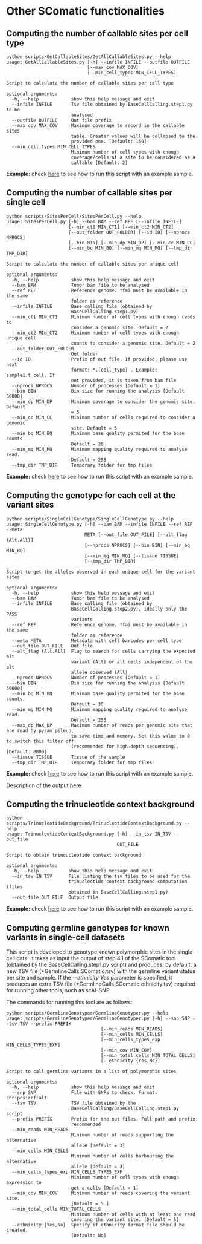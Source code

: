 # Other SComatic functionalities

## Computing the number of callable sites per cell type

```
python scripts/GetCallableSites/GetAllCallableSites.py --help
usage: GetAllCallableSites.py [-h] --infile INFILE --outfile OUTFILE
                              [--max_cov MAX_COV]
                              [--min_cell_types MIN_CELL_TYPES]

Script to calculate the number of callable sites per cell type

optional arguments:
  -h, --help            show this help message and exit
  --infile INFILE       Tsv file obtained by BaseCellCalling.step1.py to be
                        analysed
  --outfile OUTFILE     Out file prefix
  --max_cov MAX_COV     Maximum coverage to record in the callable sites
                        table. Greater values will be collapsed to the
                        provided one. [Default: 150]
  --min_cell_types MIN_CELL_TYPES
                        Minimum number of cell types with enough
                        coverage/cells at a site to be considered as a
                        callable [Default: 2]
```

**Example:** check [here](/docs/SComaticExample.md) to see how to run this script with an example sample.  

## Computing the number of callable sites per single cell

```
python scripts/SitesPerCell/SitesPerCell.py --help
usage: SitesPerCell.py [-h] --bam BAM --ref REF [--infile INFILE]
                       [--min_ct1 MIN_CT1] [--min_ct2 MIN_CT2]
                       [--out_folder OUT_FOLDER] [--id ID] [--nprocs NPROCS]
                       [--bin BIN] [--min_dp MIN_DP] [--min_cc MIN_CC]
                       [--min_bq MIN_BQ] [--min_mq MIN_MQ] [--tmp_dir TMP_DIR]

Script to calculate the number of callable sites per unique cell

optional arguments:
  -h, --help            show this help message and exit
  --bam BAM             Tumor bam file to be analysed
  --ref REF             Reference genome. *fai must be available in the same
                        folder as reference
  --infile INFILE       Base calling file (obtained by
                        BaseCellCalling.step1.py)
  --min_ct1 MIN_CT1     Minimum number of cell types with enough reads to
                        consider a genomic site. Default = 2
  --min_ct2 MIN_CT2     Minimum number of cell types with enough unique cell
                        counts to consider a genomic site. Default = 2
  --out_folder OUT_FOLDER
                        Out folder
  --id ID               Prefix of out file. If provided, please use next
                        format: *.[cell_type] . Example: sample1.t_cell. If
                        not provided, it is taken from bam file
  --nprocs NPROCS       Number of processes [Default = 1]
  --bin BIN             Bin size for running the analysis [Default 50000]
  --min_dp MIN_DP       Minimum coverage to consider the genomic site. Default
                        = 5
  --min_cc MIN_CC       Minimum number of cells required to consider a genomic
                        site. Default = 5
  --min_bq MIN_BQ       Minimum base quality permited for the base counts.
                        Default = 20
  --min_mq MIN_MQ       Minimum mapping quality required to analyse read.
                        Default = 255
  --tmp_dir TMP_DIR     Temporary folder for tmp files
```

**Example:** check [here](/docs/SComaticExample.md) to see how to run this script with an example sample.  

## Computing the genotype for each cell at the variant sites

```
python scripts/SingleCellGenotype/SingleCellGenotype.py --help
usage: SingleCellGenotype.py [-h] --bam BAM --infile INFILE --ref REF --meta
                             META [--out_file OUT_FILE] [--alt_flag {Alt,All}]
                             [--nprocs NPROCS] [--bin BIN] [--min_bq MIN_BQ]
                             [--min_mq MIN_MQ] [--tissue TISSUE]
                             [--tmp_dir TMP_DIR]

Script to get the alleles observed in each unique cell for the variant sites

optional arguments:
  -h, --help            show this help message and exit
  --bam BAM             Tumor bam file to be analysed
  --infile INFILE       Base calling file (obtained by
                        BaseCellCalling.step2.py), ideally only the PASS
                        variants
  --ref REF             Reference genome. *fai must be available in the same
                        folder as reference
  --meta META           Metadata with cell barcodes per cell type
  --out_file OUT_FILE   Out file
  --alt_flag {Alt,All}  Flag to search for cells carrying the expected alt
                        variant (Alt) or all cells independent of the alt
                        allele observed (All)
  --nprocs NPROCS       Number of processes [Default = 1]
  --bin BIN             Bin size for running the analysis [Default 50000]
  --min_bq MIN_BQ       Minimum base quality permited for the base counts.
                        Default = 30
  --min_mq MIN_MQ       Minimum mapping quality required to analyse read.
                        Default = 255
  --max_dp MAX_DP       Maximum number of reads per genomic site that are read by pysam pileup,
                        to save time and memory. Set this value to 0 to switch this filter off
                        (recommended for high-depth sequencing). [Default: 8000]
  --tissue TISSUE       Tissue of the sample
  --tmp_dir TMP_DIR     Temporary folder for tmp files
```

**Example:** check [here](/docs/SComaticExample.md) to see how to run this script with an example sample.  

Description of the output [here](https://github.com/cortes-ciriano-lab/SComatic/blob/main/docs/faqs.md#7-how-to-interpret-the-singlecellgenotypepy-output)

## Computing the trinucleotide context background

```
python scripts/TrinucleotideBackground/TrinucleotideContextBackground.py --help
usage: TrinucleotideContextBackground.py [-h] --in_tsv IN_TSV --out_file
                                         OUT_FILE

Script to obtain trincucleotide context background

optional arguments:
  -h, --help           show this help message and exit
  --in_tsv IN_TSV      File listing the tsv files to be used for the
                       trinucleotide context background computation (files
                       obtained in BaseCellCalling.step1.py)
  --out_file OUT_FILE  Output file

```

**Example:** check [here](/docs/SComaticExample.md) to see how to run this script with an example sample.  

## Computing germline genotypes for known variants in single-cell datasets

This script is developed to genotype known polymorphic sites in the single-cell data. It takes as input the output of step 4.1 of the SComatic tool (obtained by the BaseCellCalling.step1.py script) and produces, by default, a new TSV file (*GermlineCalls.SComatic.tsv) with the germline variant status per site and sample. If the *--ethnicity Yes* parameter is specified, it produces an extra TSV file (*GermlineCalls.SComatic.ethnicity.tsv) required for running other tools, such as scAI-SNP.

The commands for running this tool are as follows:

```
python scripts/GermlineGenotyper/GermlineGenotyper.py --help
usage: scripts/GermlineGenotyper/GermlineGenotyper.py [-h] --snp SNP --tsv TSV --prefix PREFIX
                                   [--min_reads MIN_READS]
                                   [--min_cells MIN_CELLS]
                                   [--min_cells_types_exp MIN_CELLS_TYPES_EXP]
                                   [--min_cov MIN_COV]
                                   [--min_total_cells MIN_TOTAL_CELLS]
                                   [--ethnicity {Yes,No}]

Script to call germline variants in a list of polymorphic sites

optional arguments:
  -h, --help            show this help message and exit
  --snp SNP             File with SNPs to check. Format: chr:pos:ref:alt
  --tsv TSV             TSV file obtained by the
                        BaseCellCalling/BaseCellCalling.step1.py script
  --prefix PREFIX       Prefix for the out files. Full path and prefix
                        recommended
  --min_reads MIN_READS
                        Minimum number of reads supporting the alternative
                        allele [Default = 3]
  --min_cells MIN_CELLS
                        Minimum number of cells harbouring the alternative
                        allele [Default = 3]
  --min_cells_types_exp MIN_CELLS_TYPES_EXP
                        Minimum number of cell types with enough expression to
                        get a calls [Default = 1]
  --min_cov MIN_COV     Minimum number of reads covering the variant site.
                        [Default = 5 ]
  --min_total_cells MIN_TOTAL_CELLS
                        Minimum number of cells with at least one read
                        covering the variant site. [Default = 5]
  --ethnicity {Yes,No}  Specify if ethnicity format file should be created.
                        [Default: No]
```


